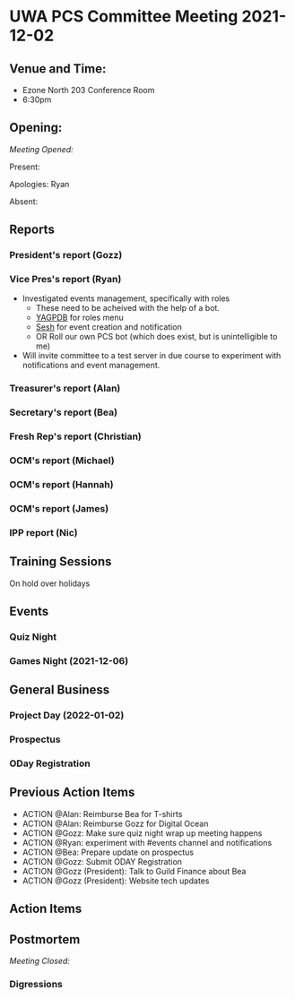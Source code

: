 # UWA PCS Committee Meeting 2021-12-02

## Venue and Time:
- Ezone North 203 Conference Room 
- 6:30pm 


## Opening: 

*Meeting Opened:* 

Present: 

Apologies: Ryan

Absent: 


## Reports

### President's report (Gozz)

### Vice Pres's report (Ryan)
- Investigated events management, specifically with roles
  - These need to be acheived with the help of a bot. 
  - [YAGPDB](https://yagpdb.xyz/) for roles menu
  - [Sesh](https://sesh.fyi/) for event creation and notification
  - OR Roll our own PCS bot (which does exist, but is unintelligible to me)
- Will invite committee to a test server in due course to experiment with notifications 
  and event management. 

### Treasurer's report (Alan)

### Secretary's report (Bea)

### Fresh Rep's report (Christian)

### OCM's report (Michael)

### OCM's report (Hannah)

### OCM's report (James)

### IPP report (Nic)


## Training Sessions
On hold over holidays

## Events

### Quiz Night 

### Games Night (2021-12-06) 

## General Business

### Project Day (2022-01-02)

### Prospectus

### ODay Registration

## Previous Action Items
- ACTION @Alan: Reimburse Bea for T-shirts
- ACTION @Alan: Reimburse Gozz for Digital Ocean
- ACTION @Gozz: Make sure quiz night wrap up meeting happens
- ACTION @Ryan: experiment with #events channel and notifications
- ACTION @Bea: Prepare update on prospectus
- ACTION @Gozz: Submit ODAY Registration
- ACTION @Gozz (President): Talk to Guild Finance about Bea
- ACTION @Gozz (President): Website tech updates

## Action Items


## Postmortem

*Meeting Closed:*

###  Digressions
